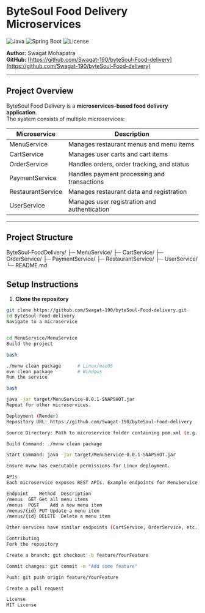 # ByteSoul Food Delivery Microservices

![Java](https://img.shields.io/badge/Java-17-blue)
![Spring Boot](https://img.shields.io/badge/Spring_Boot-3.0-green)
![License](https://img.shields.io/badge/License-MIT-yellow)

**Author:** Swagat Mohapatra  
**GitHub:** [https://github.com/Swagat-190/byteSoul-Food-delivery](https://github.com/Swagat-190/byteSoul-Food-delivery)  

---

## Project Overview
ByteSoul Food Delivery is a **microservices-based food delivery application**.  
The system consists of multiple microservices:

| Microservice       | Description                                         |
|-------------------|-----------------------------------------------------|
| MenuService        | Manages restaurant menus and menu items            |
| CartService        | Manages user carts and cart items                  |
| OrderService       | Handles orders, order tracking, and status         |
| PaymentService     | Handles payment processing and transactions        |
| RestaurantService  | Manages restaurant data and registration           |
| UserService        | Manages user registration and authentication      |

---

## Project Structure
ByteSoul-FoodDelivery/
├─ MenuService/
├─ CartService/
├─ OrderService/
├─ PaymentService/
├─ RestaurantService/
├─ UserService/
└─ README.md



## Setup Instructions

1. **Clone the repository**
```bash
git clone https://github.com/Swagat-190/byteSoul-Food-delivery.git
cd ByteSoul-Food-delivery
Navigate to a microservice


cd MenuService/MenuService
Build the project

bash

./mvnw clean package      # Linux/macOS
mvn clean package         # Windows
Run the service

bash

java -jar target/MenuService-0.0.1-SNAPSHOT.jar
Repeat for other microservices.

Deployment (Render)
Repository URL: https://github.com/Swagat-190/byteSoul-Food-delivery

Source Directory: Path to microservice folder containing pom.xml (e.g., MenuService - Copy/MenuService)

Build Command: ./mvnw clean package

Start Command: java -jar target/MenuService-0.0.1-SNAPSHOT.jar

Ensure mvnw has executable permissions for Linux deployment.

APIs
Each microservice exposes REST APIs. Example endpoints for MenuService:

Endpoint	Method	Description
/menus	GET	Get all menu items
/menus	POST	Add a new menu item
/menus/{id}	PUT	Update a menu item
/menus/{id}	DELETE	Delete a menu item

Other services have similar endpoints (CartService, OrderService, etc.).

Contributing
Fork the repository

Create a branch: git checkout -b feature/YourFeature

Commit changes: git commit -m "Add some feature"

Push: git push origin feature/YourFeature

Create a pull request

License
MIT License




